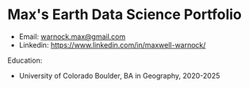 # Max's Earth Data Science Portfolio
- Email: warnock.max@gmail.com
- Linkedin: https://www.linkedin.com/in/maxwell-warnock/

Education:
- University of Colorado Boulder, BA in Geography, 2020-2025
